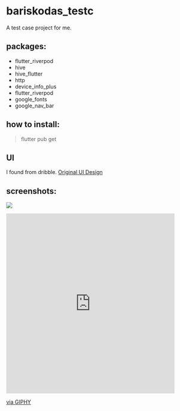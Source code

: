 # bariskodas_testc

A test case project for me. 

## packages:
- flutter_riverpod
- hive
- hive_flutter
- http
- device_info_plus
- flutter_riverpod 
- google_fonts
- google_nav_bar

## how to install:
> flutter pub get


## UI
I found from dribble. [Original UI Design](https://dribbble.com/shots/15550702-E-commerce-Mobile-App)

## screenshots:
![](http://www.giphy.com/gifs/GhORQezM1YQOB1753s)

<iframe src="https://giphy.com/embed/GhORQezM1YQOB1753s" width="450" height="480" frameBorder="0" class="giphy-embed" allowFullScreen></iframe><p><a href="https://giphy.com/gifs/flutter-GhORQezM1YQOB1753s">via GIPHY</a></p>
